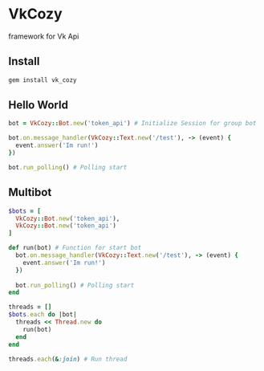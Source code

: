 # VkCozy
framework for Vk Api
## Install
``` sh
gem install vk_cozy
```

## Hello World
``` ruby
bot = VkCozy::Bot.new('token_api') # Initialize Session for group bot

bot.on.message_handler(VkCozy::Text.new('/test'), -> (event) {
  event.answer('Im run!')
})

bot.run_polling() # Polling start
```
## Multibot
``` ruby
$bots = [
  VkCozy::Bot.new('token_api'),
  VkCozy::Bot.new('token_api')
]

def run(bot) # Function for start bot
  bot.on.message_handler(VkCozy::Text.new('/test'), -> (event) {
    event.answer('Im run!')
  })
  
  bot.run_polling() # Polling start
end

threads = []
$bots.each do |bot|
  threads << Thread.new do
    run(bot)
  end
end

threads.each(&:join) # Run thread
```
